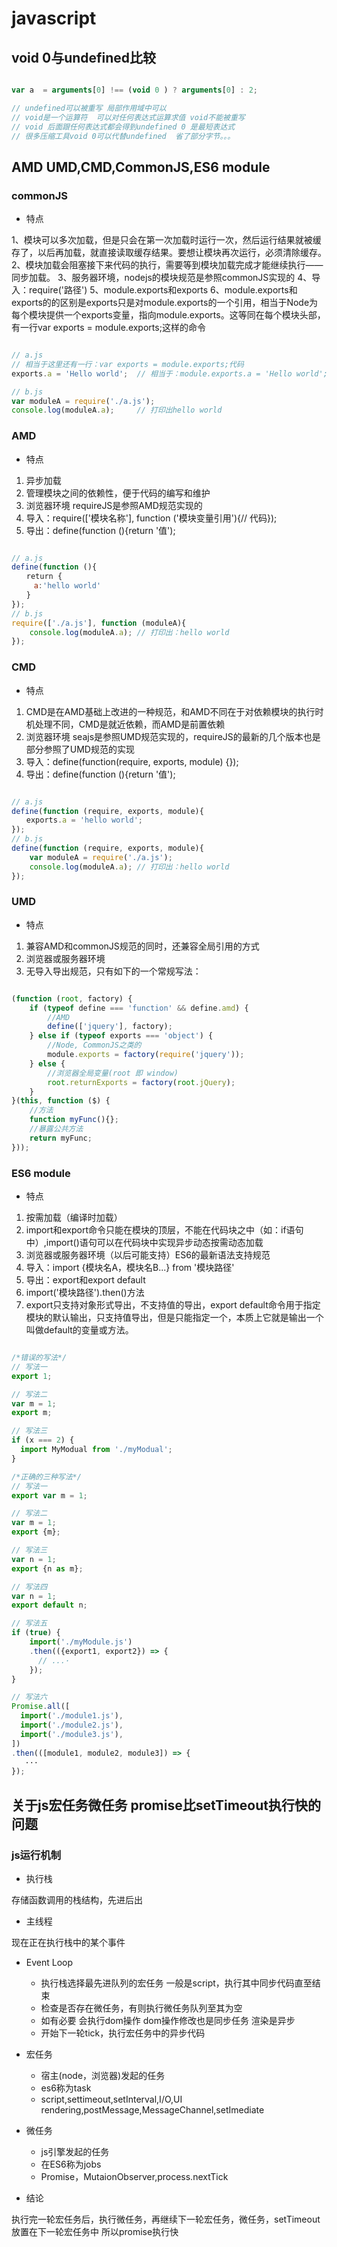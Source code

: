 # javascript


## void 0与undefined比较

```javascript

var a  = arguments[0] !== (void 0 ) ? arguments[0] : 2;

// undefined可以被重写 局部作用域中可以
// void是一个运算符  可以对任何表达式运算求值 void不能被重写
// void 后面跟任何表达式都会得到undefined 0 是最短表达式
// 很多压缩工具void 0可以代替undefined  省了部分字节。。。

```


## AMD UMD,CMD,CommonJS,ES6 module 


### commonJS

- 特点

1、模块可以多次加载，但是只会在第一次加载时运行一次，然后运行结果就被缓存了，以后再加载，就直接读取缓存结果。要想让模块再次运行，必须清除缓存。
2、模块加载会阻塞接下来代码的执行，需要等到模块加载完成才能继续执行——同步加载。
3、服务器环境，nodejs的模块规范是参照commonJS实现的
4、导入：require('路径')
5、module.exports和exports
6、module.exports和exports的的区别是exports只是对module.exports的一个引用，相当于Node为每个模块提供一个exports变量，指向module.exports。这等同在每个模块头部，有一行var exports = module.exports;这样的命令

```javascript

// a.js
// 相当于这里还有一行：var exports = module.exports;代码
exports.a = 'Hello world';  // 相当于：module.exports.a = 'Hello world';

// b.js
var moduleA = require('./a.js');
console.log(moduleA.a);     // 打印出hello world

```

### AMD

- 特点

1. 异步加载
2. 管理模块之间的依赖性，便于代码的编写和维护
3. 浏览器环境 requireJS是参照AMD规范实现的
4. 导入：require(['模块名称'], function ('模块变量引用'){// 代码});
5. 导出：define(function (){return '值');


```javascript

// a.js
define(function (){
　　return {
　　　a:'hello world'
　　}
});
// b.js
require(['./a.js'], function (moduleA){
    console.log(moduleA.a); // 打印出：hello world
});

```

### CMD

- 特点

1. CMD是在AMD基础上改进的一种规范，和AMD不同在于对依赖模块的执行时机处理不同，CMD是就近依赖，而AMD是前置依赖
2. 浏览器环境 seajs是参照UMD规范实现的，requireJS的最新的几个版本也是部分参照了UMD规范的实现
3. 导入：define(function(require, exports, module) {});
4. 导出：define(function (){return '值');


```javascript

// a.js
define(function (require, exports, module){
　　exports.a = 'hello world';
});
// b.js
define(function (require, exports, module){
    var moduleA = require('./a.js');
    console.log(moduleA.a); // 打印出：hello world
});

```


### UMD

- 特点

1. 兼容AMD和commonJS规范的同时，还兼容全局引用的方式
2. 浏览器或服务器环境 
3. 无导入导出规范，只有如下的一个常规写法：

```javascript

(function (root, factory) {
    if (typeof define === 'function' && define.amd) {
        //AMD
        define(['jquery'], factory);
    } else if (typeof exports === 'object') {
        //Node, CommonJS之类的
        module.exports = factory(require('jquery'));
    } else {
        //浏览器全局变量(root 即 window)
        root.returnExports = factory(root.jQuery);
    }
}(this, function ($) {
    //方法
    function myFunc(){};
    //暴露公共方法
    return myFunc;
}));

```


### ES6 module

- 特点

1. 按需加载（编译时加载）
2. import和export命令只能在模块的顶层，不能在代码块之中（如：if语句中）,import()语句可以在代码块中实现异步动态按需动态加载
3. 浏览器或服务器环境（以后可能支持）ES6的最新语法支持规范
4. 导入：import {模块名A，模块名B...} from '模块路径'
5. 导出：export和export default
6. import('模块路径').then()方法
7. export只支持对象形式导出，不支持值的导出，export default命令用于指定模块的默认输出，只支持值导出，但是只能指定一个，本质上它就是输出一个叫做default的变量或方法。


```javascript

/*错误的写法*/
// 写法一
export 1;

// 写法二
var m = 1;
export m;

// 写法三
if (x === 2) {
  import MyModual from './myModual';
}

/*正确的三种写法*/
// 写法一
export var m = 1;

// 写法二
var m = 1;
export {m};

// 写法三
var n = 1;
export {n as m};

// 写法四
var n = 1;
export default n;

// 写法五
if (true) {
    import('./myModule.js')
    .then(({export1, export2}) => {
      // ...·
    });
}

// 写法六
Promise.all([
  import('./module1.js'),
  import('./module2.js'),
  import('./module3.js'),
])
.then(([module1, module2, module3]) => {
   ···
});

```

## 关于js宏任务微任务 promise比setTimeout执行快的问题

### js运行机制

- 执行栈 

存储函数调用的栈结构，先进后出

- 主线程 

现在正在执行栈中的某个事件

- Event Loop

    - 执行栈选择最先进队列的宏任务 一般是script，执行其中同步代码直至结束
    - 检查是否存在微任务，有则执行微任务队列至其为空
    - 如有必要 会执行dom操作  dom操作修改也是同步任务  渲染是异步
    - 开始下一轮tick，执行宏任务中的异步代码

- 宏任务

    - 宿主(node，浏览器)发起的任务
    - es6称为task
    - script,settimeout,setInterval,I/O,UI rendering,postMessage,MessageChannel,setImediate

- 微任务

    - js引擎发起的任务
    - 在ES6称为jobs
    - Promise，MutaionObserver,process.nextTick

- 结论 

执行完一轮宏任务后，执行微任务，再继续下一轮宏任务，微任务，setTimeout放置在下一轮宏任务中  所以promise执行快